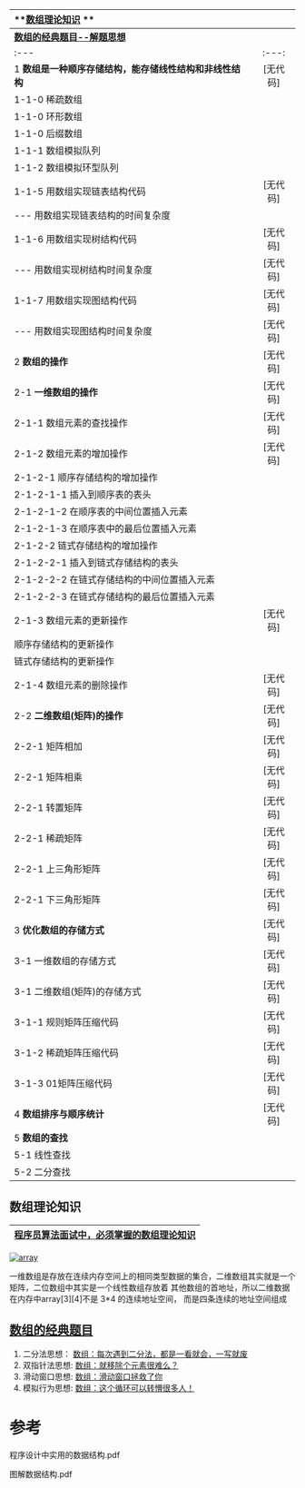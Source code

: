 
| **[数组理论知识](#数组理论知识) ** |  | 
| :--- | :---: | 
| **[数组的经典题目--解题思想](#数组的经典题目)** |  | 
| :--- | :---: | 
| 1   **数组是一种顺序存储结构，能存储线性结构和非线性结构**| [无代码] |
| 1-1-0 稀疏数组| |
| 1-1-0 环形数组||
| 1-1-0 后缀数组||
| 1-1-1 数组模拟队列||
| 1-1-2 数组模拟环型队列||
| 1-1-5 用数组实现链表结构代码|[无代码]|
| ---    用数组实现链表结构的时间复杂度||
| 1-1-6 用数组实现树结构代码| [无代码]|
| ---    用数组实现树结构时间复杂度| [无代码]|
| 1-1-7 用数组实现图结构代码| [无代码]|
|---     用数组实现图结构时间复杂度| [无代码]|
| 2  **数组的操作** | [无代码] |
| 2-1 **一维数组的操作**| [无代码] |
| 2-1-1  数组元素的查找操作 | [无代码] |
| 2-1-2  数组元素的增加操作 | [无代码] |
| 2-1-2-1  顺序存储结构的增加操作||
| 2-1-2-1-1  插入到顺序表的表头||
| 2-1-2-1-2  在顺序表的中间位置插入元素||
| 2-1-2-1-3  在顺序表中的最后位置插入元素||
| 2-1-2-2  链式存储结构的增加操作||
| 2-1-2-2-1  插入到链式存储结构的表头||
| 2-1-2-2-2  在链式存储结构的中间位置插入元素||
| 2-1-2-2-3  在链式存储结构的最后位置插入元素||
| 2-1-3  数组元素的更新操作 | [无代码] |
|顺序存储结构的更新操作||
|链式存储结构的更新操作||
| 2-1-4  数组元素的删除操作 | [无代码] |
| 2-2  **二维数组(矩阵)的操作** | [无代码] |
| 2-2-1 矩阵相加| [无代码] |
| 2-2-1 矩阵相乘| [无代码] |
| 2-2-1 转置矩阵| [无代码] |
| 2-2-1 稀疏矩阵| [无代码] |
| 2-2-1 上三角形矩阵| [无代码] |
| 2-2-1 下三角形矩阵| [无代码] |
| 3  **优化数组的存储方式**| [无代码] |
| 3-1 一维数组的存储方式| [无代码] |
| 3-1 二维数组(矩阵)的存储方式|[无代码] |
| 3-1-1  规则矩阵压缩代码| [无代码] |
| 3-1-2  稀疏矩阵压缩代码| [无代码] |
| 3-1-3  01矩阵压缩代码| [无代码] |
| 4  **数组排序与顺序统计**| [无代码] |
| 5  **数组的查找**  ||
| 5-1 线性查找||
| 5-2 二分查找||


## 数组理论知识

  [程序员算法面试中，必须掌握的数组理论知识](https://mp.weixin.qq.com/s?__biz=MzUxNjY5NTYxNA==&mid=2247483956&idx=1&sn=2e63f2ed9d6711fb3485533c178a4ad0&scene=21#wechat_redirect)|
  ---|

   <a href="https://ibb.co/cLx9FP8"><img src="https://i.ibb.co/DpLFCNM/array.png" alt="array" border="0"></a>
 
  
   一维数组是存放在连续内存空间上的相同类型数据的集合，二维数组其实就是一个矩阵，二位数组中其实是一个线性数组存放着 其他数组的首地址，所以二维数据在内存中array[3][4]不是 3*4 的连续地址空间，
   而是四条连续的地址空间组成
  
## [数组的经典题目](https://mp.weixin.qq.com/s/LIfQFRJBH5ENTZpvixHEmg)
   
   1. 二分法思想： [数组：每次遇到二分法，都是一看就会，一写就废](https://mp.weixin.qq.com/s?__biz=MzUxNjY5NTYxNA==&mid=2247484289&idx=1&sn=929fee0ac9f308a863a4fc4e2e44506e&scene=21#wechat_redirect)
   2. 双指针法思想: [数组：就移除个元素很难么？](https://mp.weixin.qq.com/s?__biz=MzUxNjY5NTYxNA==&mid=2247484304&idx=1&sn=ad2e11d171f74ad772fd23b10142e3f3&scene=21#wechat_redirect)
   3. 滑动窗口思想: [数组：滑动窗口拯救了你](https://mp.weixin.qq.com/s?__biz=MzUxNjY5NTYxNA==&mid=2247484315&idx=1&sn=414b885abba34abfd8d9f35c9f61b857&scene=21#wechat_redirect)
   4. 模拟行为思想: [数组：这个循环可以转懵很多人！](https://mp.weixin.qq.com/s?__biz=MzUxNjY5NTYxNA==&mid=2247484331&idx=1&sn=dc41b2ba53227743f6a1b0433f9db6ef&scene=21#wechat_redirect)




# 参考

程序设计中实用的数据结构.pdf

图解数据结构.pdf
